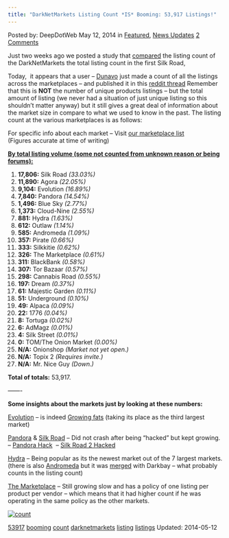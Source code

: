 ```yaml
---
title: "DarkNetMarkets Listing Count *IS* Booming: 53,917 Listings!"
---
```


<article class="post-listing post-5518 post type-post status-publish format-standard has-post-thumbnail hentry  tag-1585 tag-booming tag-count tag-darknetmarkets tag-listing tag-listings">
Posted by: DeepDotWeb
<span>May 12, 2014</span>
<span>in <a href="https://www.deepdotweb.com/category/deepdot-news/" rel="category tag">Featured</a>, <a href="https://www.deepdotweb.com/category/news-updates/" rel="category tag">News Updates</a></span>
<a href="/2014/05/12/darknetmarkets-listing-count-is-booming-53917/#comments">2 Comments</a></span>
</p>
<div class="clear"></div>
<div class="entry">
<p>Just two weeks ago we posted a study that <a href="/2014/04/30/darknetmarkets-listing-count-is-booming-approaching-50000/">compared</a> the listing count of the DarkNetMarkets the total listing count in the first Silk Road,</p>
<p>Today,  it appears that a user &#8211; <a class="author may-blank id-t2_f7i7s" href="http://www.reddit.com/user/Dunavo">Dunavo</a> just made a count of all the listings across the marketplaces &#8211; and published it in this <a href="http://www.reddit.com/r/DarkNetMarkets/comments/25cmt7/leaderboard/">reddit thread</a> Remember that this is <strong>NOT</strong> the number of unique products listings &#8211; but the total amount of listing (we never had a situation of just unique listing so this shouldn&#8217;t matter anyway) but it still gives a great deal of information about the market size in compare to what we used to know in the past. The listing count at the various marketplaces is as follows:</p>
<p>For specific info about each market &#8211; Visit <a href="/2013/10/28/updated-llist-of-hidden-marketplaces-tor-i2p/">our marketplace list</a><br/>
    (Figures accurate at time of writing)</p>
<p><span style="text-decoration: underline;"><strong>By total listing volume (some not counted from unknown reason or being forums):</strong></span></p>
<ol>
<li><strong>17,806:</strong> Silk Road <em>(33.03%)</em></li>
<li><strong>11,890:</strong> Agora <em>(22.05%)</em></li>
<li><strong>9,104:</strong> Evolution <em>(16.89%)</em></li>
<li><strong>7,840:</strong> Pandora <em>(14.54%)</em></li>
<li><strong>1,496:</strong> Blue Sky <em>(2.77%)</em></li>
<li><strong>1,373:</strong> Cloud-Nine <em>(2.55%)</em></li>
<li><strong>881:</strong> Hydra <em>(1.63%)</em></li>
<li><strong>612:</strong> Outlaw <em>(1.14%)</em></li>
<li><strong>585:</strong> Andromeda <em>(1.09%)</em></li>
<li><strong>357:</strong> Pirate <em>(0.66%)</em></li>
<li><strong>333:</strong> Silkkitie <em>(0.62%)</em></li>
<li><strong>326:</strong> The Marketplace <em>(0.61%)</em></li>
<li><strong>311:</strong> BlackBank <em>(0.58%)</em></li>
<li><strong>307:</strong> Tor Bazaar <em>(0.57%)</em></li>
<li><strong>298:</strong> Cannabis Road <em>(0.55%)</em></li>
<li><strong>197:</strong> Dream <em>(0.37%)</em></li>
<li><strong>61:</strong> Majestic Garden <em>(0.11%)</em></li>
<li><strong>51:</strong> Underground <em>(0.10%)</em></li>
<li><strong>49:</strong> Alpaca <em>(0.09%)</em></li>
<li><strong>22:</strong> 1776 <em>(0.04%)</em></li>
<li><strong>8:</strong> Tortuga <em>(0.02%)</em></li>
<li><strong>6:</strong> AdMagz <em>(0.01%)</em></li>
<li><strong>4:</strong> Silk Street <em>(0.01%)</em></li>
<li><strong>0:</strong> TOM/The Onion Market <em>(0.00%)</em></li>
<li><strong>N/A:</strong> Onionshop <em>(Market not yet open.)</em></li>
<li><strong>N/A:</strong> Topix 2 <em>(Requires invite.)</em></li>
<li><strong>N/A:</strong> Mr. Nice Guy <em>(Down.)</em></li>
</ol>
<p><strong>Total of totals:</strong> 53,917.</p>
<p>&#8212;&#8212;-</p>
<p><strong>Some insights about the markets just by looking at these numbers:</strong></p>
<p><a href="http://www.deepdotweb.com/marketplace-directory/listing/evolution-marketplace">Evolution</a> &#8211; is indeed <a href="/2014/05/10/evolution-marketplace-staff-speak-we-are-growing-fast/">Growing fats</a> (taking its place as the third largest market)</p>
<p><a href="http://www.deepdotweb.com/marketplace-directory/listing/pandora-market">Pandora</a> &amp; <a href="http://www.deepdotweb.com/marketplace-directory/listing/silk-road-2-0">Silk Road</a> &#8211; Did not crash after being &#8220;hacked&#8221; but kept growing. &#8211; <a href="/2014/03/20/pandora-hacked-losing-50-btc/">Pandora Hack</a>  &#8211; <a href="/2014/02/13/silk-road-2-hacked-bitcoins-stolen-unknown-amount/">Silk Road 2 Hacked</a></p>
<p><a href="http://www.deepdotweb.com/marketplace-directory/listing/hydra-marketplace">Hydra</a> &#8211; Being popular as its the newest market out of the 7 largest markets. (there is also <a href="http://www.deepdotweb.com/marketplace-directory/listing/andromeda-market">Andromeda</a> but it was <a href="/2014/05/01/marketplace-merge-darkbay-andromeda/">merged</a> with Darkbay &#8211; what probably counts in the listing count)</p>
<p><a href="http://www.deepdotweb.com/marketplace-directory/listing/the-marketplace-i2p">The Marketplace</a> &#8211; Still growing slow and has a policy of one listing per product per vendor &#8211; which means that it had higher count if he was operating in the same policy as the other markets.</p>
<p><a href="/imgs/2014/05/count.png"><img class="aligncenter  wp-image-5519" src="/imgs/2014/05/count.png" alt="count" width="655" height="533" srcset="/imgs/2014/05/count.png 927w, /imgs/2014/05/count-300x244.png 300w" sizes="(max-width: 655px) 100vw, 655px"/></a></p>
</div>
<a href="https://www.deepdotweb.com/tag/53917/" rel="tag">53917</a> <a href="https://www.deepdotweb.com/tag/booming/" rel="tag">booming</a> <a href="https://www.deepdotweb.com/tag/count/" rel="tag">count</a> <a href="https://www.deepdotweb.com/tag/darknetmarkets/" rel="tag">darknetmarkets</a> <a href="https://www.deepdotweb.com/tag/listing/" rel="tag">listing</a> <a href="https://www.deepdotweb.com/tag/listings/" rel="tag">listings</a></span> 
Updated: 2014-05-12
    
